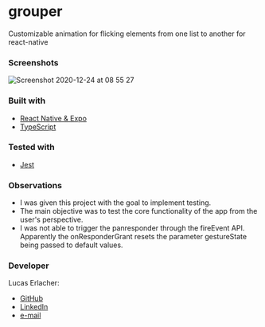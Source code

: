 # grouper

Customizable animation for flicking elements from one list to another for react-native

### Screenshots

![Screenshot 2020-12-24 at 08 55 27](https://user-images.githubusercontent.com/62465231/103072542-0aaec880-45c6-11eb-8b0e-5d6a81c66bef.png)

### Built with
- [React Native & Expo](https://reactnative.dev)
- [TypeScript](https://www.typescriptlang.org)

### Tested with 
- [Jest](https://jestjs.io/)

### Observations

- I was given this project with the goal to implement testing.
- The main objective was to test the core functionality of the app from the user's perspective.
- I was not able to trigger the panresponder through the fireEvent API. Apparently the onResponderGrant resets the parameter gestureState being passed to default values. 

### Developer
Lucas Erlacher:
  - [GitHub](https://github.com/lucaserly)
  - [LinkedIn](https://www.linkedin.com/in/lucaserlacher/)
  - [e-mail](mailto:l.erlacher@icloud.com)
